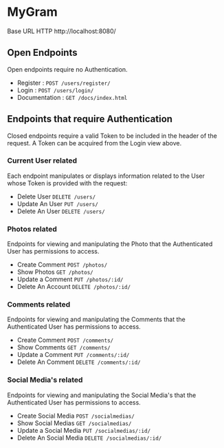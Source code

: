 # MyGram

Base URL HTTP http://localhost:8080/

## Open Endpoints

Open endpoints require no Authentication.

* Register : `POST /users/register/`
* Login  : `POST /users/login/`
* Documentation  : `GET /docs/index.html`


## Endpoints that require Authentication

Closed endpoints require a valid Token to be included in the header of the
request. A Token can be acquired from the Login view above.

### Current User related

Each endpoint manipulates or displays information related to the User whose
Token is provided with the request:

* Delete User  `DELETE /users/`
* Update An User `PUT /users/`
* Delete An User `DELETE /users/`


### Photos related

Endpoints for viewing and manipulating the Photo that the Authenticated User
has permissions to access.


* Create Comment `POST /photos/`
* Show Photos `GET /photos/`
* Update a Comment `PUT /photos/:id/`
* Delete An Account `DELETE /photos/:id/`



### Comments related

Endpoints for viewing and manipulating the Comments that the Authenticated User
has permissions to access.


* Create Comment `POST /comments/`
* Show Comments `GET /comments/`
* Update a Comment `PUT /comments/:id/`
* Delete An Comment `DELETE /comments/:id/`


### Social Media's related

Endpoints for viewing and manipulating the Social Media's that the Authenticated User
has permissions to access.


* Create Social Media `POST /socialmedias/`
* Show Social Medias `GET /socialmedias/`
* Update a Social Media `PUT /socialmedias/:id/`
* Delete An Social Media `DELETE /socialmedias/:id/`



